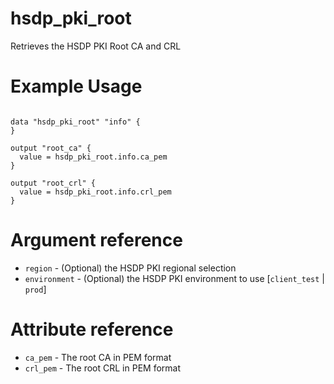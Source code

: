 # hsdp_pki_root
Retrieves the HSDP PKI Root CA and CRL

# Example Usage

```hcl

data "hsdp_pki_root" "info" {
}

output "root_ca" {
  value = hsdp_pki_root.info.ca_pem
}

output "root_crl" {
  value = hsdp_pki_root.info.crl_pem
}
```
# Argument reference
* `region` - (Optional) the HSDP PKI regional selection
* `environment` - (Optional) the HSDP PKI environment to use [`client_test` | `prod`]
 
# Attribute reference

* `ca_pem` - The root CA in PEM format
* `crl_pem` - The root CRL in PEM format

